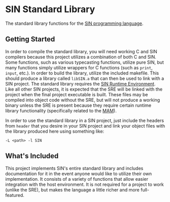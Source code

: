 # SIN Standard Library

The standard library functions for the [SIN programming language](https://github.com/rlannon/SINx86).

## Getting Started

In order to compile the standard library, you will need working C and SIN compilers because this project utilizes a combination of both C and SIN. Some functions, such as various typecasting functions, utilize pure SIN, but many functions simply utilize wrappers for C functions (such as `print`, `input`, etc.). In order to build the library, utilize the included makefile. This should produce a library called `libSIN.a` that can then be used to link with a SIN project. The standard library requires the [SIN Runtime Environment](https://github.com/rlannon/SRE). Like all other SIN projects, it is expected that the SRE will be linked with the project when the final project executable is built. These files may be compiled into object code without the SRE, but will not produce a working binary unless the SRE is present because they require certain runtime library functionality (specifically related to the [MAM](https://rlannon.github.io/SINx86/Memory%20Allocation%20Manager)).

In order to use the standard library in a SIN project, just include the headers from `header` that you desire in your SIN project and link your object files with the library produced here using something like:

    -L <path> -l SIN

## What's Included

This project implements SIN's entire standard library and includes documentation for it in the event anyone would like to utilize their own implementation. It consists of a variety of functions that allow easier integration with the host environment. It is not required for a project to work (unlike the SRE), but makes the language a little richer and more full-featured.
